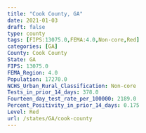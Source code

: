 ```yaml
---
title: "Cook County, GA"
date: 2021-01-03
draft: false
type: county
tags: [FIPS:13075.0,FEMA:4.0,Non-core,Red]
categories: [GA]
County: Cook County
State: GA
FIPS: 13075.0
FEMA_Region: 4.0
Population: 17270.0
NCHS_Urban_Rural_Classification: Non-core
Tests_in_prior_14_days: 378.0
Fourteen_day_test_rate_per_100000: 2189.0
Percent_Positivity_in_prior_14_days: 0.175
Level: Red
url: /states/GA/cook-county
---
```



